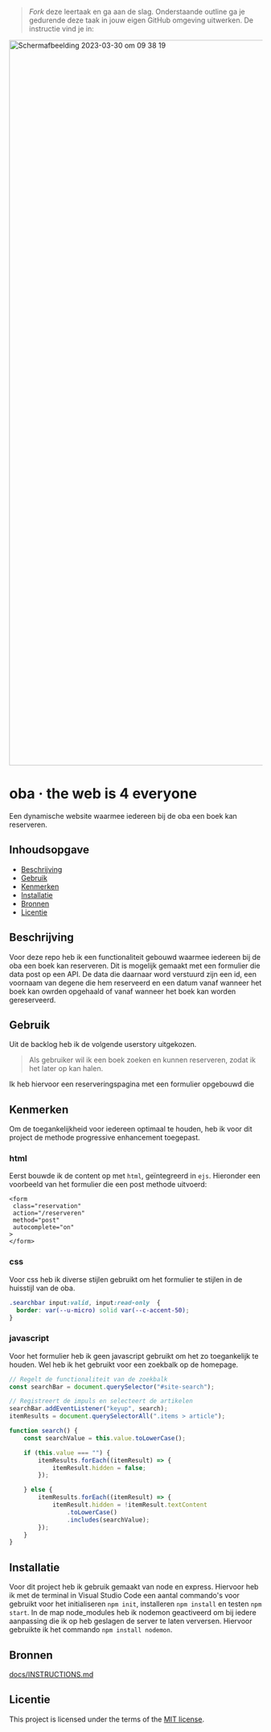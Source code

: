 > _Fork_ deze leertaak en ga aan de slag. Onderstaande outline ga je gedurende deze taak in jouw eigen GitHub omgeving uitwerken. De instructie vind je in: 

<img width="1440" alt="Schermafbeelding 2023-03-30 om 09 38 19" src="https://user-images.githubusercontent.com/89298385/228764344-3b8fb2b2-05e7-4af6-aef9-542d1fcac9b1.png">

# oba · the web is 4 everyone
<!-- Geef je project een titel en schrijf in één zin wat het is -->
Een dynamische website waarmee iedereen bij de oba een boek kan reserveren.

## Inhoudsopgave

  * [Beschrijving](#beschrijving)
  * [Gebruik](#gebruik)
  * [Kenmerken](#kenmerken)
  * [Installatie](#installatie)
  * [Bronnen](#bronnen)
  * [Licentie](#licentie)

## Beschrijving
<!-- Bij Beschrijving staat kort beschreven wat voor project het is en wat je hebt gemaakt -->
<!-- Voeg een mooie poster visual toe 📸 -->
<!-- Voeg een link toe naar Github Pages 🌐-->
Voor deze repo heb ik een functionaliteit gebouwd waarmee iedereen bij de oba een boek kan reserveren. Dit is mogelijk gemaakt met een formulier die data post op een API. De data die daarnaar word verstuurd zijn een id, een voornaam van degene die hem reserveerd en een datum vanaf wanneer het boek kan owrden opgehaald of vanaf wanneer het boek kan worden gereserveerd.

## Gebruik
<!-- Bij Gebruik staat de user story, hoe het werkt en wat je er mee kan. -->
Uit de backlog heb ik de volgende userstory uitgekozen.
> Als gebruiker wil ik een boek zoeken en kunnen reserveren, zodat ik het later op kan halen.

Ik heb hiervoor een reserveringspagina met een formulier opgebouwd die 

## Kenmerken
<!-- Bij Kenmerken staat welke technieken zijn gebruikt en hoe. Wat is de HTML structuur? Wat zijn de belangrijkste dingen in CSS? Wat is er met JS gedaan en hoe? Misschien heb je iets met NodeJS gedaan, of heb je een framwork of library gebruikt? -->
Om de toegankelijkheid voor iedereen optimaal te houden, heb ik voor dit project de methode progressive enhancement toegepast.

### html
Eerst bouwde ik de content op met `html`, geïntegreerd in `ejs`. Hieronder een voorbeeld van het formulier die een post methode uitvoerd:
```ejs
<form
 class="reservation"
 action="/reserveren"
 method="post"
 autocomplete="on"
> 
</form>
```

### css
Voor css heb ik diverse stijlen gebruikt om het formulier te stijlen in de huisstijl van de oba. 
```css
.searchbar input:valid, input:read-only  {
  border: var(--u-micro) solid var(--c-accent-50);
}
```

### javascript
Voor het formulier heb ik geen javascript gebruikt om het zo toegankelijk te houden. Wel heb ik het gebruikt voor een zoekbalk op de homepage. 
```js
// Regelt de functionaliteit van de zoekbalk
const searchBar = document.querySelector("#site-search");

// Registreert de impuls en selecteert de artikelen
searchBar.addEventListener("keyup", search);
itemResults = document.querySelectorAll(".items > article");

function search() {
	const searchValue = this.value.toLowerCase();

	if (this.value === "") {
		itemResults.forEach((itemResult) => {
			itemResult.hidden = false;
		});

	} else {
		itemResults.forEach((itemResult) => {
			itemResult.hidden = !itemResult.textContent
				.toLowerCase()
				.includes(searchValue);
		});
	}
}
```

## Installatie
<!-- Bij Instalatie staat hoe een andere developer aan jouw repo kan werken -->
Voor dit project heb ik gebruik gemaakt van node en express. Hiervoor heb ik met de terminal in Visual Studio Code een aantal commando's voor gebruikt voor het initialiseren `npm init`, installeren `npm install` en testen `npm start`. In de map node_modules heb ik nodemon geactiveerd om bij iedere aanpassing die ik op heb geslagen de server te laten verversen. Hiervoor gebruikte ik het commando `npm install nodemon`.

## Bronnen
[docs/INSTRUCTIONS.md](docs/INSTRUCTIONS.md)

## Licentie

This project is licensed under the terms of the [MIT license](./LICENSE).
